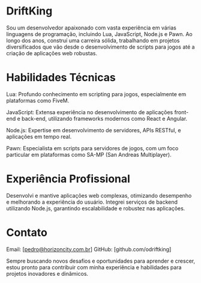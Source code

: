 # DriftKing
Sou um desenvolvedor apaixonado com vasta experiência em várias linguagens de programação, incluindo Lua, JavaScript, Node.js e Pawn. Ao longo dos anos, construí uma carreira sólida, trabalhando em projetos diversificados que vão desde o desenvolvimento de scripts para jogos até a criação de aplicações web robustas.

# Habilidades Técnicas
Lua: Profundo conhecimento em scripting para jogos, especialmente em plataformas como FiveM.

JavaScript: Extensa experiência no desenvolvimento de aplicações front-end e back-end, utilizando frameworks modernos como React e Angular.

Node.js: Expertise em desenvolvimento de servidores, APIs RESTful, e aplicações em tempo real.

Pawn: Especialista em scripts para servidores de jogos, com um foco particular em plataformas como SA-MP (San Andreas Multiplayer).

# Experiência Profissional
Desenvolvi e mantive aplicações web complexas, otimizando desempenho e melhorando a experiência do usuário.
Integrei serviços de backend utilizando Node.js, garantindo escalabilidade e robustez nas aplicações.

# Contato
Email: [pedro@horizoncity.com.br]
GitHub: [github.com/odriftking]

Sempre buscando novos desafios e oportunidades para aprender e crescer, estou pronto para contribuir com minha experiência e habilidades para projetos inovadores e dinâmicos.

